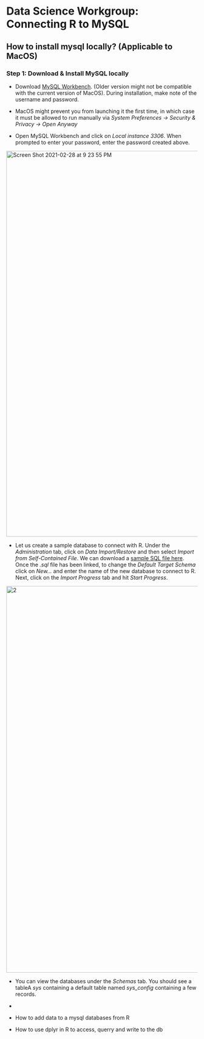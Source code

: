 # Data Science Workgroup: Connecting R to MySQL

## How to install mysql locally? (Applicable to MacOS)

### Step 1: Download & Install MySQL locally

- Download [MySQL Workbench](https://dev.mysql.com/downloads/workbench/). (Older version might not be compatible with the current version of MacOS). During installation, make note of the username and password. 

- MacOS might prevent you from launching it the first time, in which case it must be allowed to run manually via *System Preferences -> Security & Privacy -> Open Anyway* 

- Open MySQL Workbench and click on *Local instance 3306*. When prompted to enter your password, enter the password created above. 

<img width="1016" alt="Screen Shot 2021-02-28 at 9 23 55 PM" src="https://user-images.githubusercontent.com/55261637/109458627-0366c980-7a12-11eb-845c-19b18a3a49ee.png">

- Let us create a sample database to connect with R. Under the *Administration* tab, click on *Data Import/Restore* and then select *Import from Self-Contained File*. We can download a [sample SQL file here](https://sample-videos.com/sql/Sample-SQL-File-1000rows.sql). Once the *.sql* file has been linked, to change the *Default Target Schema* click on *New...* and enter the name of the new database to connect to R. Next, click on the *Import Progress* tab and hit *Start Progress*. 
 
<img width="1018" alt="2" src="https://user-images.githubusercontent.com/55261637/109463760-6b211280-7a1a-11eb-819d-b9b5024d3a0b.png">

- You can view the databases under the *Schemas* tab. You should see a tableA  *sys* containing a default table 
named *sys_config* containing a few records. 

- 

- How to add data to a mysql databases from R
- How to use dplyr in R to access, querry and write to the db



